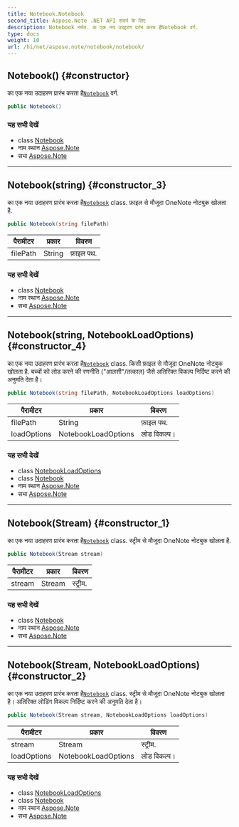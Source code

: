 ```yaml
---
title: Notebook.Notebook
second_title: Aspose.Note .NET API संदर्भ के लिए
description: Notebook नर्मत. क एक नय उदहरण प्ररंभ करत हैNotebook वर्ग.
type: docs
weight: 10
url: /hi/net/aspose.note/notebook/notebook/
---
```

## Notebook() {#constructor}

का एक नया उदाहरण प्रारंभ करता है[`Notebook`](../) वर्ग.

```csharp
public Notebook()
```

### यह सभी देखें

* class [Notebook](../)
* नाम स्थान [Aspose.Note](../../notebook/)
* सभा [Aspose.Note](../../../)

---

## Notebook(string) {#constructor_3}

का एक नया उदाहरण प्रारंभ करता है[`Notebook`](../) class. फ़ाइल से मौजूदा OneNote नोटबुक खोलता है.

```csharp
public Notebook(string filePath)
```

| पैरामीटर | प्रकार | विवरण |
| --- | --- | --- |
| filePath | String | फ़ाइल पथ. |

### यह सभी देखें

* class [Notebook](../)
* नाम स्थान [Aspose.Note](../../notebook/)
* सभा [Aspose.Note](../../../)

---

## Notebook(string, NotebookLoadOptions) {#constructor_4}

का एक नया उदाहरण प्रारंभ करता है[`Notebook`](../) class. किसी फ़ाइल से मौजूदा OneNote नोटबुक खोलता है. बच्चों को लोड करने की रणनीति ("आलसी"/तत्काल) जैसे अतिरिक्त विकल्प निर्दिष्ट करने की अनुमति देता है।

```csharp
public Notebook(string filePath, NotebookLoadOptions loadOptions)
```

| पैरामीटर | प्रकार | विवरण |
| --- | --- | --- |
| filePath | String | फ़ाइल पथ. |
| loadOptions | NotebookLoadOptions | लोड विकल्प। |

### यह सभी देखें

* class [NotebookLoadOptions](../../notebookloadoptions/)
* class [Notebook](../)
* नाम स्थान [Aspose.Note](../../notebook/)
* सभा [Aspose.Note](../../../)

---

## Notebook(Stream) {#constructor_1}

का एक नया उदाहरण प्रारंभ करता है[`Notebook`](../) class. स्ट्रीम से मौजूदा OneNote नोटबुक खोलता है.

```csharp
public Notebook(Stream stream)
```

| पैरामीटर | प्रकार | विवरण |
| --- | --- | --- |
| stream | Stream | स्ट्रीम. |

### यह सभी देखें

* class [Notebook](../)
* नाम स्थान [Aspose.Note](../../notebook/)
* सभा [Aspose.Note](../../../)

---

## Notebook(Stream, NotebookLoadOptions) {#constructor_2}

का एक नया उदाहरण प्रारंभ करता है[`Notebook`](../) class. स्ट्रीम से मौजूदा OneNote नोटबुक खोलता है। अतिरिक्त लोडिंग विकल्प निर्दिष्ट करने की अनुमति देता है।

```csharp
public Notebook(Stream stream, NotebookLoadOptions loadOptions)
```

| पैरामीटर | प्रकार | विवरण |
| --- | --- | --- |
| stream | Stream | स्ट्रीम. |
| loadOptions | NotebookLoadOptions | लोड विकल्प। |

### यह सभी देखें

* class [NotebookLoadOptions](../../notebookloadoptions/)
* class [Notebook](../)
* नाम स्थान [Aspose.Note](../../notebook/)
* सभा [Aspose.Note](../../../)


